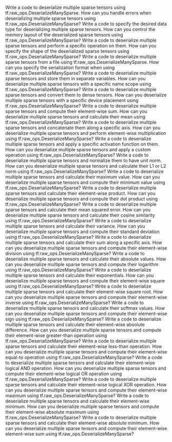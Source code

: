 Write a code to deserialize multiple sparse tensors using tf.raw_ops.DeserializeManySparse.
How can you handle errors when deserializing multiple sparse tensors using tf.raw_ops.DeserializeManySparse?
Write a code to specify the desired data type for deserializing multiple sparse tensors.
How can you control the memory layout of the deserialized sparse tensors using tf.raw_ops.DeserializeManySparse?
Write a code to deserialize multiple sparse tensors and perform a specific operation on them.
How can you specify the shape of the deserialized sparse tensors using tf.raw_ops.DeserializeManySparse?
Write a code to deserialize multiple sparse tensors from a file using tf.raw_ops.DeserializeManySparse.
How can you specify the serialization format when using tf.raw_ops.DeserializeManySparse?
Write a code to deserialize multiple sparse tensors and store them in separate variables.
How can you deserialize multiple sparse tensors with a specific name scope using tf.raw_ops.DeserializeManySparse?
Write a code to deserialize multiple sparse tensors and convert them to dense tensors.
How can you deserialize multiple sparse tensors with a specific device placement using tf.raw_ops.DeserializeManySparse?
Write a code to deserialize multiple sparse tensors and compute their element-wise sum.
How can you deserialize multiple sparse tensors and calculate their mean using tf.raw_ops.DeserializeManySparse?
Write a code to deserialize multiple sparse tensors and concatenate them along a specific axis.
How can you deserialize multiple sparse tensors and perform element-wise multiplication using tf.raw_ops.DeserializeManySparse?
Write a code to deserialize multiple sparse tensors and apply a specific activation function on them.
How can you deserialize multiple sparse tensors and apply a custom operation using tf.raw_ops.DeserializeManySparse?
Write a code to deserialize multiple sparse tensors and normalize them to have unit norm.
How can you deserialize multiple sparse tensors and calculate their L1 or L2 norm using tf.raw_ops.DeserializeManySparse?
Write a code to deserialize multiple sparse tensors and calculate their maximum value.
How can you deserialize multiple sparse tensors and compute their minimum value using tf.raw_ops.DeserializeManySparse?
Write a code to deserialize multiple sparse tensors and calculate their element-wise product.
How can you deserialize multiple sparse tensors and compute their dot product using tf.raw_ops.DeserializeManySparse?
Write a code to deserialize multiple sparse tensors and calculate their mean squared error.
How can you deserialize multiple sparse tensors and calculate their cosine similarity using tf.raw_ops.DeserializeManySparse?
Write a code to deserialize multiple sparse tensors and calculate their variance.
How can you deserialize multiple sparse tensors and compute their standard deviation using tf.raw_ops.DeserializeManySparse?
Write a code to deserialize multiple sparse tensors and calculate their sum along a specific axis.
How can you deserialize multiple sparse tensors and compute their element-wise division using tf.raw_ops.DeserializeManySparse?
Write a code to deserialize multiple sparse tensors and calculate their absolute values.
How can you deserialize multiple sparse tensors and compute their logarithm using tf.raw_ops.DeserializeManySparse?
Write a code to deserialize multiple sparse tensors and calculate their exponentials.
How can you deserialize multiple sparse tensors and compute their element-wise square using tf.raw_ops.DeserializeManySparse?
Write a code to deserialize multiple sparse tensors and calculate their element-wise square root.
How can you deserialize multiple sparse tensors and compute their element-wise inverse using tf.raw_ops.DeserializeManySparse?
Write a code to deserialize multiple sparse tensors and calculate their softmax values.
How can you deserialize multiple sparse tensors and compute their element-wise sign using tf.raw_ops.DeserializeManySparse?
Write a code to deserialize multiple sparse tensors and calculate their element-wise absolute difference.
How can you deserialize multiple sparse tensors and compute their element-wise greater-than operation using tf.raw_ops.DeserializeManySparse?
Write a code to deserialize multiple sparse tensors and calculate their element-wise less-than operation.
How can you deserialize multiple sparse tensors and compute their element-wise equal-to operation using tf.raw_ops.DeserializeManySparse?
Write a code to deserialize multiple sparse tensors and calculate their element-wise logical AND operation.
How can you deserialize multiple sparse tensors and compute their element-wise logical OR operation using tf.raw_ops.DeserializeManySparse?
Write a code to deserialize multiple sparse tensors and calculate their element-wise logical XOR operation.
How can you deserialize multiple sparse tensors and compute their element-wise maximum using tf.raw_ops.DeserializeManySparse?
Write a code to deserialize multiple sparse tensors and calculate their element-wise minimum.
How can you deserialize multiple sparse tensors and compute their element-wise absolute maximum using tf.raw_ops.DeserializeManySparse?
Write a code to deserialize multiple sparse tensors and calculate their element-wise absolute minimum.
How can you deserialize multiple sparse tensors and compute their element-wise element-wise sum using tf.raw_ops.DeserializeManySparse?